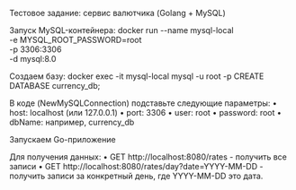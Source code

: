 Тестовое задание: сервис валютчика (Golang + MySQL)

Запуск MySQL-контейнера:
docker run --name mysql-local \
    -e MYSQL_ROOT_PASSWORD=root \
    -p 3306:3306 \
    -d mysql:8.0

Создаем базу:
docker exec -it mysql-local mysql -u root -p
CREATE DATABASE currency_db;

В коде (NewMySQLConnection) подставьте следующие параметры:
	•	host: localhost (или 127.0.0.1)
	•	port: 3306
	•	user: root
	•	password: root
	•	dbName: например, currency_db

Запускаем Go-приложение

Для получения данных:
    •	GET http://localhost:8080/rates - получить все записи
    •	GET http://localhost:8080/rates/day?date=YYYY-MM-DD - получить записи за конкретный день, где YYYY-MM-DD это дата.